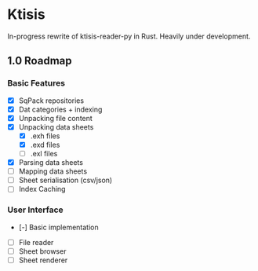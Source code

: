 # Ktisis
In-progress rewrite of ktisis-reader-py in Rust. Heavily under development.

## 1.0 Roadmap

### Basic Features
- [x] SqPack repositories
- [x] Dat categories + indexing
- [x] Unpacking file content
- [x] Unpacking data sheets
  - [x] .exh files
  - [x] .exd files
  - [ ] .exl files
- [x] Parsing data sheets
- [ ] Mapping data sheets
- [ ] Sheet serialisation (csv/json)
- [ ] Index Caching

### User Interface
- [-] Basic implementation
- [ ] File reader
- [ ] Sheet browser
- [ ] Sheet renderer
